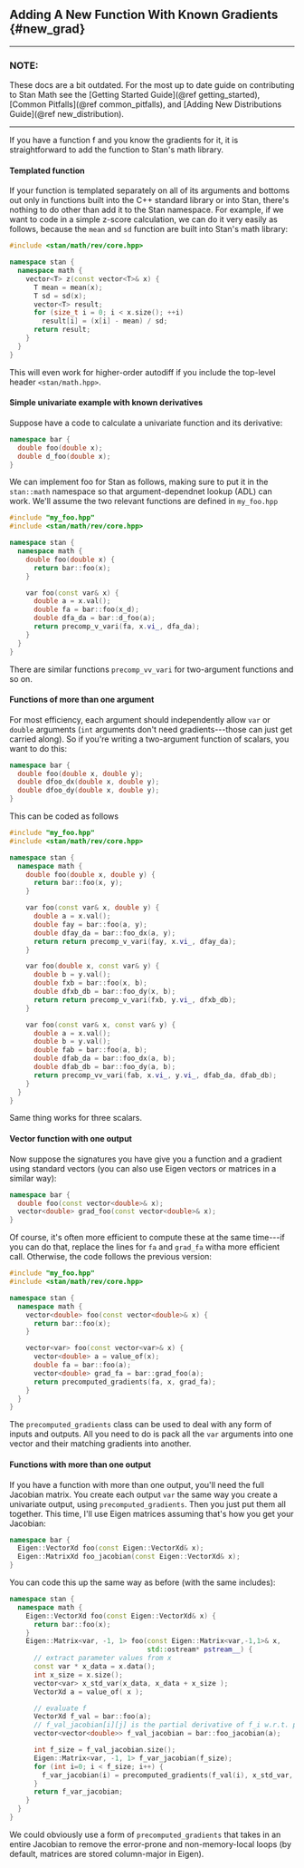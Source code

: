 ## Adding A New Function With Known Gradients {#new_grad}

-----------------------------------------------------

### NOTE:

These docs are a bit outdated. For the most up to date guide on contributing to Stan Math see the [Getting Started Guide](@ref getting_started), [Common Pitfalls](@ref common_pitfalls), and [Adding New Distributions Guide](@ref new_distribution).


------------------------------------------------------

If you have a function f and you know the gradients for it, it is straightforward to add the function to Stan's math library.


#### Templated function

If your function is templated separately on all of its arguments and bottoms out only in functions built into the C++ standard library or into Stan, there's nothing to do other than add it to the Stan namespace.  For example, if we want to code in a simple z-score calculation, we can do it very easily as follows, because the `mean` and `sd` function are built into Stan's math library:


```cpp
#include <stan/math/rev/core.hpp>

namespace stan {
  namespace math {
    vector<T> z(const vector<T>& x) {
      T mean = mean(x);
      T sd = sd(x);
      vector<T> result;
      for (size_t i = 0; i < x.size(); ++i)
        result[i] = (x[i] - mean) / sd;
      return result;
    }
  }
}
```

This will even work for higher-order autodiff if you include the top-level header `<stan/math.hpp>`.

#### Simple univariate example with known derivatives

Suppose have a code to calculate a univariate function and its derivative:

```cpp
namespace bar {
  double foo(double x);
  double d_foo(double x);
}
```

We can implement foo for Stan as follows, making sure to put it in the `stan::math` namespace so that argument-dependnet lookup (ADL) can work.  We'll assume the two relevant functions are defined in `my_foo.hpp`

```cpp
#include "my_foo.hpp"
#include <stan/math/rev/core.hpp>

namespace stan {
  namespace math {
    double foo(double x) {
      return bar::foo(x);
    }

    var foo(const var& x) {
      double a = x.val();
      double fa = bar::foo(x_d);
      double dfa_da = bar::d_foo(a);
      return precomp_v_vari(fa, x.vi_, dfa_da);
    }
  }
}
```

There are similar functions `precomp_vv_vari` for two-argument functions and so on.



#### Functions of more than one argument

For most efficiency, each argument should independently allow `var` or `double` arguments (`int` arguments don't need gradients---those can just get carried along).  So if you're writing a two-argument function of scalars, you want to do this:

```cpp
namespace bar {
  double foo(double x, double y);
  double dfoo_dx(double x, double y);
  double dfoo_dy(double x, double y);
}
```

This can be coded as follows

```cpp
#include "my_foo.hpp"
#include <stan/math/rev/core.hpp>

namespace stan {
  namespace math {
    double foo(double x, double y) {
      return bar::foo(x, y);
    }

    var foo(const var& x, double y) {
      double a = x.val();
      double fay = bar::foo(a, y);
      double dfay_da = bar::foo_dx(a, y);
      return return precomp_v_vari(fay, x.vi_, dfay_da);
    }

    var foo(double x, const var& y) {
      double b = y.val();
      double fxb = bar::foo(x, b);
      double dfxb_db = bar::foo_dy(x, b);
      return return precomp_v_vari(fxb, y.vi_, dfxb_db);
    }

    var foo(const var& x, const var& y) {
      double a = x.val();
      double b = y.val();
      double fab = bar::foo(a, b);
      double dfab_da = bar::foo_dx(a, b);
      double dfab_db = bar::foo_dy(a, b);
      return precomp_vv_vari(fab, x.vi_, y.vi_, dfab_da, dfab_db);
    }
  }
}
```

Same thing works for three scalars.


#### Vector function with one output

Now suppose the signatures you have give you a function and a gradient using standard vectors (you can also use Eigen vectors or matrices in a similar way):

```cpp
namespace bar {
  double foo(const vector<double>& x);
  vector<double> grad_foo(const vector<double>& x);
}
```

Of course, it's often more efficient to compute these at the same time---if you can do that, replace the lines for `fa` and `grad_fa` witha more efficient call.  Otherwise, the code follows the previous version:

```cpp
#include "my_foo.hpp"
#include <stan/math/rev/core.hpp>

namespace stan {
  namespace math {
    vector<double> foo(const vector<double>& x) {
      return bar::foo(x);
    }

    vector<var> foo(const vector<var>& x) {
      vector<double> a = value_of(x);
      double fa = bar::foo(a);
      vector<double> grad_fa = bar::grad_foo(a);
      return precomputed_gradients(fa, x, grad_fa);
    }
  }
}
```

The `precomputed_gradients` class can be used to deal with any form of inputs and outputs.  All you need to do is pack all the `var` arguments into one vector and their matching gradients into another.

#### Functions with more than one output

If you have a function with more than one output, you'll need the full Jacobian matrix.  You create each output `var` the same way you create a univariate output, using `precomputed_gradients`.  Then you just put them all together.  This time, I'll use Eigen matrices assuming that's how you get your Jacobian:

```cpp
namespace bar {
  Eigen::VectorXd foo(const Eigen::VectorXd& x);
  Eigen::MatrixXd foo_jacobian(const Eigen::VectorXd& x);
}
```

You can code this up the same way as before (with the same includes):

```cpp
namespace stan {
  namespace math {
    Eigen::VectorXd foo(const Eigen::VectorXd& x) {
      return bar::foo(x);
    }
    Eigen::Matrix<var, -1, 1> foo(const Eigen::Matrix<var,-1,1>& x,
                                  std::ostream* pstream__) {
      // extract parameter values from x
      const var * x_data = x.data();
      int x_size = x.size();
      vector<var> x_std_var(x_data, x_data + x_size );
      VectorXd a = value_of( x );

      // evaluate f
      VectorXd f_val = bar::foo(a);
      // f_val_jacobian[i][j] is the partial derivative of f_i w.r.t. parameter j
      vector<vector<double>> f_val_jacobian = bar::foo_jacobian(a);

      int f_size = f_val_jacobian.size();
      Eigen::Matrix<var, -1, 1> f_var_jacobian(f_size);
      for (int i=0; i < f_size; i++) {
        f_var_jacobian(i) = precomputed_gradients(f_val(i), x_std_var, f_val_jacobian[i]);
      }
      return f_var_jacobian;
    }
  }
}
```

We could obviously use a form of `precomputed_gradients` that takes in an entire Jacobian to remove the error-prone and non-memory-local loops (by default, matrices are stored column-major in Eigen).
